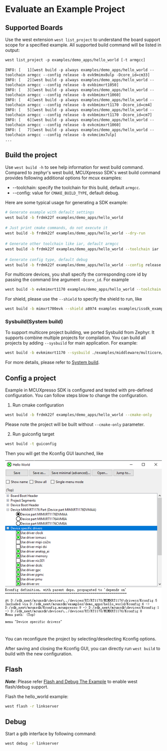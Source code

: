 # Evaluate an Example Project

## Supported Boards

Use the west extension `west list_project` to understand the board support scope for a specified example. All supported build command will be listed in output:

```base
west list_project -p examples/demo_apps/hello_world [-t armgcc]

INFO: [   1][west build -p always examples/demo_apps/hello_world --toolchain armgcc --config release -b evk9mimx8ulp -Dcore_id=cm33]
INFO: [   2][west build -p always examples/demo_apps/hello_world --toolchain armgcc --config release -b evkbimxrt1050]
INFO: [   3][west build -p always examples/demo_apps/hello_world --toolchain armgcc --config release -b evkbmimxrt1060]
INFO: [   4][west build -p always examples/demo_apps/hello_world --toolchain armgcc --config release -b evkbmimxrt1170 -Dcore_id=cm4]
INFO: [   5][west build -p always examples/demo_apps/hello_world --toolchain armgcc --config release -b evkbmimxrt1170 -Dcore_id=cm7]
INFO: [   6][west build -p always examples/demo_apps/hello_world --toolchain armgcc --config release -b evkcmimxrt1060]
INFO: [   7][west build -p always examples/demo_apps/hello_world --toolchain armgcc --config release -b evkmcimx7ulp]
...

```

## Build the project

Use `west build -h` to see help information for west build command.
Compared to zephyr's west build, MCUXpresso SDK's west build command provides following additional options for mcux examples:

- --toolchain: specify the toolchain for this build, default `armgcc`.
- --config: value for `CMAKE_BUILD_TYPE`, default debug.

Here are some typical usage for generating a SDK example:

```bash
# Generate example with default settings
west build -b frdmk22f examples/demo_apps/hello_world

# Just print cmake commands, do not execute it
west build -b frdmk22f examples/demo_apps/hello_world --dry-run

# Generate other toolchain like iar, default armgcc
west build -b frdmk22f examples/demo_apps/hello_world --toolchain iar

# Generate config type, default debug
west build -b frdmk22f examples/demo_apps/hello_world --config release

```

For multicore devices, you shall specify the corresponding core id by passing the command line argument `-Dcore_id`. For example

```bash
west build -b evkmimxrt1170 examples/demo_apps/hello_world --toolchain iar -Dcore_id=cm7 --config flexspi_nor_debug
```

For shield, please use the `--shield` to specify the shield to run, like

```bash
west build -b mimxrt700evk --shield a8974 examples examples/issdk_examples/sensors/fxls8974cf/fxls8974cf_poll -Dcore_id=cm33_core0
```

### Sysbuild(System build)

To support multicore project building, we ported Sysbuild from Zephyr. It supports combine multiple projects for compilation. You can build all projects by adding `--sysbuild` for main application. For example:

```bash
west build -b evkmimxrt1170 --sysbuild ./examples/middleware/multicore/multicore_examples/hello_world/primary -Dcore_id=cm7 --config flexspi_nor_debug -p always
```
For more details, please refer to [System build](../develop/build_system/Sysbuild.md#sysbuild).

## Config a project

Example in MCUXpresso SDK is configured and tested with pre-defined configuration. You can follow steps blow to change the configuration.

1. Run cmake configuration

```bash
west build -b frdmk22f examples/demo_apps/hello_world --cmake-only
```

Please note the project will be built without `--cmake-only` parameter.

2. Run guiconfig target

```bash
west build -t guiconfig
```

Then you will get the Kconfig GUI launched, like

![kconfig_gui](../develop/build_system/_doc/kconfig_gui.png)

You can reconfigure the project by selecting/deselecting Kconfig options.

After saving and closing the Kconfig GUI, you can directly run `west build` to build with the new configuration.


## Flash

***Note***: Please refer [Flash and Debug The Example](../develop/sdk/example_development.md#flash-and-debug-the-example) to enable west flash/debug support.

Flash the hello_world example:

```bash
west flash -r linkserver
```

## Debug

Start a gdb interface by following command:

```bash
west debug -r linkserver
```